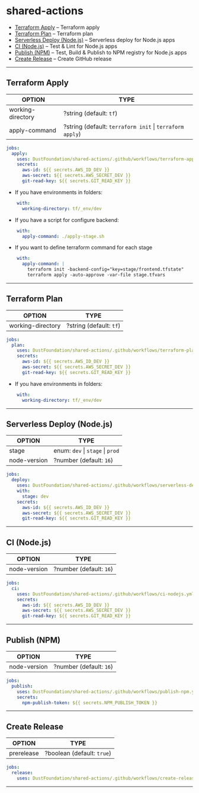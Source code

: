 # shared-actions

- [Terraform Apply](#terraform-apply) – Terraform apply
- [Terraform Plan](#terraform-plan) – Terraform plan
- [Serverless Deploy (Node.js)](#serverless-deploy-nodejs) – Serverless deploy for Node.js apps
- [CI (Node.js)](#ci-nodejs) – Test & Lint for Node.js apps
- [Publish (NPM)](#publish-npm) – Test, Build & Publish to NPM registry for Node.js apps
- [Create Release](#create-release) – Create GitHub release

---

## Terraform Apply

| OPTION            | TYPE                                                     |
|-------------------|----------------------------------------------------------|
| working-directory | ?string (default: `tf`)                                  |
| apply-command     | ?string (default: `terraform init` \| `terraform apply`) |

```yaml
jobs:
  apply:
    uses: DustFoundation/shared-actions/.github/workflows/terraform-apply.yml@v1.1.0
    secrets:
      aws-id: ${{ secrets.AWS_ID_DEV }}
      aws-secret: ${{ secrets.AWS_SECRET_DEV }}
      git-read-key: ${{ secrets.GIT_READ_KEY }}
```

- If you have environments in folders:

```yaml
    with:
      working-directory: tf/_env/dev
```

- If you have a script for configure backend:

```yaml
    with:
      apply-command: ./apply-stage.sh
```

- If you want to define terraform command for each stage

```yaml
    with:
      apply-command: |
        terraform init -backend-config="key=stage/frontend.tfstate"
        terraform apply -auto-approve -var-file stage.tfvars
```

---

## Terraform Plan

| OPTION            | TYPE                    |
|-------------------|-------------------------|
| working-directory | ?string (default: `tf`) |

```yaml
jobs:
  plan:
    uses: DustFoundation/shared-actions/.github/workflows/terraform-plan.yml@v1.1.0
    secrets:
      aws-id: ${{ secrets.AWS_ID_DEV }}
      aws-secret: ${{ secrets.AWS_SECRET_DEV }}
      git-read-key: ${{ secrets.GIT_READ_KEY }}
```

- If you have environments in folders:

```yaml
    with:
      working-directory: tf/_env/dev
```

---

## Serverless Deploy (Node.js)

| OPTION       | TYPE                             |
|--------------|----------------------------------|
| stage        | enum: `dev` \| `stage` \| `prod` |
| node-version | ?number (default: `16`)          |

```yaml
jobs:
  deploy:
    uses: DustFoundation/shared-actions/.github/workflows/serverless-deploy-nodejs.yml@v1.1.0
    with:
      stage: dev
    secrets:
      aws-id: ${{ secrets.AWS_ID_DEV }}
      aws-secret: ${{ secrets.AWS_SECRET_DEV }}
      git-read-key: ${{ secrets.GIT_READ_KEY }}
```

---

## CI (Node.js)

| OPTION       | TYPE                    |
|--------------|-------------------------|
| node-version | ?number (default: `16`) |

```yaml
jobs:
  ci:
    uses: DustFoundation/shared-actions/.github/workflows/ci-nodejs.yml@v1.1.0
    secrets:
      aws-id: ${{ secrets.AWS_ID_DEV }}
      aws-secret: ${{ secrets.AWS_SECRET_DEV }}
      git-read-key: ${{ secrets.GIT_READ_KEY }}
```

---

## Publish (NPM)

| OPTION       | TYPE                    |
|--------------|-------------------------|
| node-version | ?number (default: `16`) |

```yaml
jobs:
  publish:
    uses: DustFoundation/shared-actions/.github/workflows/publish-npm.yml@v1.1.0
    secrets:
      npm-publish-token: ${{ secrets.NPM_PUBLISH_TOKEN }}
```

---

## Create Release

| OPTION     | TYPE                       |
|------------|----------------------------|
| prerelease | ?boolean (default: `true`) |

```yaml
jobs:
  release:
    uses: DustFoundation/shared-actions/.github/workflows/create-release.yml@v1.1.0
```

---
